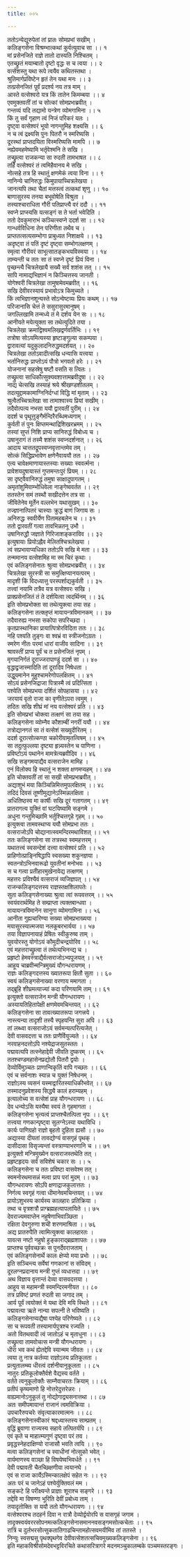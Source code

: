 ```yaml
---
title: ००५

---
```

ततोऽन्येद्युरुपेतां तां प्रातः सोमप्रभां सखीम् ।  
कलिङ्गसेना विश्रम्भात्कथां कुर्वत्युवाच सा ।। १  
मां प्रसेनजिते राज्ञे तातो दास्यति निश्चितम् ।  
एतच्छ्रुतं मयाम्बातो दृष्टो वृद्धः स च त्वया ।। २  
वत्सेशस्तु यथा रूपे त्वयैव कथितस्तथा ।  
श्रुतिमार्गप्रविष्टेन हृतं तेन यथा मनः ।। ३  
तत्प्रसेनजितं पूर्वं प्रदर्श्य नय तत्र माम् ।  
आस्ते वत्सेश्वरो यत्र किं तातेन किमम्बया ।। ४  
एवमुक्तवतीं तां च सोत्कां सोमप्रभाब्रवीत् ।  
गन्तव्यं यदि तद्यामो यन्त्रेण व्योमगामिना ।। ५  
किं तु सर्वं गृहाण त्वं निजं परिकरं यतः ।  
दृष्ट्वा वत्सेश्वरं भूयो नागन्तुमिह शक्ष्यसि ।। ६  
न च त्वं द्रक्ष्यसि पुनः पितरौ न स्मरिष्यसि ।  
दूरस्थां प्राप्तदयिता विस्मरिष्यसि मामपि ।। ७  
नह्येवमहमेष्यामि भर्तृवेश्मनि ते सखि ।  
तच्छ्रुत्वा राजकन्या सा रुदती तामभाषत ।। ८  
तर्हि वत्सेश्वरं तं त्वमिहैवानय मे सखि ।  
नोत्सहे तत्र हि स्थातुं क्षणमेकं त्वया विना ।। ९  
नानिन्ये चानिरुद्धः किमुपायाच्चित्रलेखया ।  
जानत्यपि तथा चैतां मत्तस्त्वं तत्कथां शृणु ।। १०  
बाणासुरस्य तनया बभूवोषेति विश्रुता ।  
तस्याश्चाराधिता गौरी पतिप्राप्त्यै वरं ददौ ।। ११  
स्वप्ने प्राप्स्यसि यत्सङ्गं स ते भर्ता भवेदिति ।  
ततो देवकुमाराभं कञ्चित्स्वप्ने ददर्श सा ।। १२  
गान्धर्वविधिना तेन परिणीता तथैव च ।  
प्राप्ततत्सत्यसम्भोगा प्राबुध्यत निशाक्षये ।। १३  
अदृष्ट्वा तं पतिं दृष्टं दृष्ट्वा सम्भोगलक्षणम् ।  
स्मृत्वा गौरीवरं साभूत्सातङ्कभयविस्मया ।। १४  
ताम्यन्ती च ततः सा तं स्वप्ने दृष्टं प्रियं विना ।  
पृच्छन्त्यै चित्रलेखायै सख्यै सर्वं शशंस तत् ।। १५  
सापि नामाद्यभिज्ञानं न किञ्चित्तस्य जानती ।  
योगेश्वरी चित्रलेखा तामुषामेवमब्रवीत् ।। १६  
सखि देवीवरस्यायं प्रभावोऽत्र किमुच्यते ।  
किं त्वभिज्ञानशून्यस्ते सोऽन्वेष्टव्यः प्रियः कथम् ।। १७  
परिजानासि चेत्तं ते ससुरासुरमानुषम् ।  
जगल्लिखामि तन्मध्ये तं मे दर्शय येन सः ।। १८  
आनीयते मयेत्युक्ता सा तथेत्युदिते तया ।  
चित्रलेखा क्रमाद्विश्वमलिखद्वर्णवर्तिभिः ।। १९  
तत्रोषा सोऽयमित्यस्या हृष्टाङ्गुल्या सकम्पया ।  
द्वारावत्यां यदुकुलादनिरुद्धमदर्शयत् ।। २०  
चित्रलेखा ततोऽवादीत्सखि धन्यासि यत्त्वया ।  
भर्तानिरुद्धः प्राप्तोऽयं पौत्रो भगवतो हरेः ।। २१  
योजनानां सहस्रेषु षष्टौ वसति स त्वितः ।  
तच्छ्रुत्वा साधिकौत्सुक्यवशात्तामब्रवीदुषा ।। २२  
नाद्य चेत्सखि तस्याहं श्रये श्रीखण्डशीतलम् ।  
तदत्युद्दामकामाग्निनिर्दग्धां विद्धि मां मृताम् ।। २३  
श्रुत्वैतच्चित्रलेखा सा तामाश्वास्य प्रियां सखीम् ।  
तदैवोत्पत्य नभसा ययौ द्वारवतीं पुरीम् ।। २४  
ददर्श च पृथूत्तुङ्गैर्मन्दिरैरब्धिमध्यगाम् ।  
कुर्वती तं पुनः क्षिप्तमन्थाद्रिशिखरभ्रमम् ।। २५  
तस्यां सुप्तं निशि प्राप्य सानिरुद्धं विबोध्य च ।  
उषानुरागं तं तस्मै शशंस स्वप्नदर्शनात् ।। २६  
आदाय चात्ततद्रूपस्वप्नवृत्तान्तमेव तम् ।  
सोत्कं सिद्धिप्रभावेण क्षणेनैवाययौ ततः ।। २७  
एत्य चावेक्षमाणायास्तस्याः सख्याः स्ववर्त्मना ।  
प्रावेशयदुषायास्तं गुप्तमन्तःपुरं प्रियम् ।। २८  
सा दृष्ट्वैवानिरुद्धं तमुषा साक्षादुपागतम् ।  
अमृतांशुमिवाम्भोधिवेला नाङ्गेष्ववर्तत ।। २९  
ततस्तेन समं तस्थौ सखीदत्तेन तत्र सा ।  
जीवितेनेव मूर्तेन वल्लभेन यथासुखम् ।। ३०  
तज्ज्ञानात्पितरं चास्याः क्रुद्धं बाणं जिगाय सः ।  
अनिरुद्धः स्ववीर्येण पितामहबलेन च ।। ३१  
ततो द्वारवतीं गत्वा तावभिन्नतनू उभौ ।  
उषानिरुद्धौ जज्ञाते गिरिजाशङ्कराविव ।। ३२  
इत्युषायाः प्रियोऽह्नैव मेलितश्चित्रलेखया ।  
त्वं सप्रभावाप्यधिका ततोऽपि सखि मे मता ।। ३३  
तन्ममानय वत्सेशमिह मा स्म चिरं कृथाः ।  
एवं कलिङ्गसेनातः श्रुत्वा सोमप्रभाब्रवीत् ।। ३४  
चित्रलेखा सुरस्त्री सा समुत्क्षिप्यानयत्परम् ।  
मादृशी किं विदध्यात्तु परस्पर्शाद्यकुर्वती ।। ३५  
तत्त्वां नयामि तत्रैव यत्र वत्सेश्वरः सखि ।  
प्राक्प्रसेनजितं तं ते दर्शयित्वा त्वदर्थिनम् ।। ३६  
इति सोमप्रभोक्ता सा तथेत्युक्त्वा तया सह ।  
कलिङ्गसेना तत्क्लृप्तं मायायन्त्रविमानकम् ।। ३७  
तदैवारुह्य नभसा सकोपा सपरिच्छदा ।  
कृतप्रास्थानिका प्रायात्पित्रोरविदिता ततः ।। ३८  
नहि पश्यति तुङ्गः वा श्वभ्रं वा स्त्रीजनोऽग्रतः ।  
स्मरेण नीतः परमां धारां वाजीव सादिना ।। ३९  
श्रावस्तीं प्राप्य पूर्वं च त प्रसेनजितं नृपम् ।  
मृगयानिर्गतं दूराज्जरापाण्डुं ददर्श सा ।। ४०  
वृद्धाद्व्रजास्मादिति तां दूरादिव निषेधता ।  
उद्धूयमानेन मुहुश्चामरेणोपलक्षितम् ।। ४१  
सोऽयं प्रसेनजिद्राजा पित्रास्मै त्वं प्रदित्सिता ।  
पश्येति सोमप्रभया दर्शितं सोपहासया ।। ४२  
जरयायं वृतो राजा का वृणीतेऽपरा त्वमुम् ।  
तदितः सखि शीघ्रं मां नय वत्सेश्वरं प्रति ।। ४३  
इति सोमप्रभां चोक्त्वा तत्क्षणं सा तया सह ।  
कलिङ्गसेना व्योम्नैव कौशाम्बीं नगरीं ययौ ।। ४४  
तत्रोद्यानगतं सा तं वत्सेशं सख्युदीरितम् ।  
ददर्श दूरात्सोत्कण्ठा चकोरीवामृतत्विषम् ।। ४५  
सा तदुत्फुल्लया दृष्ट्या हृन्न्यस्तेन च पाणिना ।  
प्रविष्टोऽयं पथानेन मामत्रेत्यब्रवीदिव ।। ४६  
सखि सङ्गमयाद्यैव वत्सराजेन मामिह ।  
एनं विलोक्य हि स्थातुं न शक्ता क्षणमप्यहम् ।। ४७  
इति चोक्तवतीं तां सा सखी सोमप्रभाब्रवीत् ।  
अद्याशुभं मया किञ्चिन्निमित्तमुपलक्षितम् ।। ४८  
तदिदं दिवसं तूष्णीमुद्यानेऽस्मिन्नलक्षिता ।  
अधितिष्ठस्व मा कार्षीः सखि दूरं गतागतम् ।। ४९  
प्रातरागत्य युक्तिं वां घटयिष्यामि सङ्गमे ।  
अधुना गन्तुमिच्छामि भर्तुश्चित्तगृहे गृहम् ।। ५०  
इत्युक्त्वा तामवस्थाप्य ययौ सोमप्रभा ततः ।  
वत्सराजोऽपि चोद्यानात्स्वमन्दिरमथाविशत् ।। ५१  
ततः कलिङ्गसेना सा तत्रस्था स्वमहत्तरम् ।  
यथातत्त्वं स्वसन्देशं दत्त्वा वत्सेश्वरं प्रति ।। ५२  
प्राहिणोत्प्राङ्निषिद्धापि स्वसख्या शकुनज्ञया ।  
स्वतन्त्रोऽभिनवारूढो युवतीनां मनोभवः ।। ५३  
स च गत्वा प्रतीहारमुखेनावेद्य तत्क्षणम् ।  
महत्तरः प्रविश्यैवं वत्सराजं व्यजिज्ञपत् ।। ५४  
राजन्कलिङ्गदत्तस्य राज्ञस्तक्षशिलापतेः ।  
सुता कलिङ्गसेनाख्या श्रुत्वा त्वां रूपवत्तरम् ।। ५५  
स्वयंवरार्थमिह ते सम्प्राप्ता त्यक्तबान्धवा ।  
मायायन्त्रविमानेन सानुगा व्योमगामिना ।। ५६  
आनीता गुह्यचारिण्या सख्या सोमप्रभाख्यया ।  
मयासुरस्यात्मजया नलकूबरभार्यया ।। ५७  
तया विज्ञापनायाहं प्रेषितः स्वीकुरुष्व ताम् ।  
युवयोरस्तु योगोऽयं कौमुदीचन्द्रयोरिव ।। ५८  
एवं महत्तराच्छ्रुत्वा तं तथेत्यभिनन्द्य च ।  
प्रहृष्टो हेमवस्त्राद्यैर्वत्सराजोऽभ्यपूजयत् ।। ५९  
आहूय चाब्रवीन्मन्त्रिमुख्यं यौगन्धरायणम् ।  
राज्ञः कलिङ्गदत्तस्य ख्यातरूपा क्षितौ सुता ।। ६०  
स्वयं कलिङ्गसेनाख्या वरणाय ममागता ।  
तद्ब्रूहि शीघ्रमत्याज्यां कदा परिणयामि ताम् ।। ६१  
इत्युक्तो वत्सराजेन मन्त्री यौगन्धरायणः ।  
अस्यायतिहितापेक्षी क्षणमेवमचिन्तयत् ।। ६२  
कलिङ्गसेना सा तावत्ख्यातरूपा जगत्त्रये ।  
नास्त्यन्या तादृशी तस्यै स्पृहयन्ति सुरा अपि ।। ६३  
तां लब्ध्वा वत्सराजोऽयं सर्वमन्यत्परित्यजेत् ।  
देवी वासवदत्ता च ततः प्राणैर्वियुज्यते ।। ६४  
नरवाहनदत्तोऽपि नश्येद्राजसुतस्ततः ।  
पद्मावत्यपि तत्स्नेहाद्देवी जीवति दुष्करम् ।। ६५  
ततश्चण्डमहासेनप्रद्योतौ पितरौ द्वयोः ।  
देव्योर्विमुञ्चतः प्राणान्विकृतिं वापि गच्छतः ।। ६६  
एवं च सर्वनाशः स्यान्न च युक्तं निषेधनम् ।  
राज्ञोऽस्य व्यसनं यस्माद्वारितस्याधिकीभवेत् ।। ६७  
तस्मादनुप्रवेशस्य सिद्ध्यै कालं हराम्यहम् ।  
इत्यालोच्य स वत्सेशं प्राह यौगन्धरायणः ।। ६८  
देव धन्योऽसि यस्यैषा स्वयं ते गृहमागता ।  
कलिङ्गसेना भृत्यत्वं प्राप्तश्चैतत्पिता नृपः ।। ६९  
तत्त्वया गणकान्पृष्ट्वा सुलग्नेऽस्या यथाविधि ।  
कार्यः पाणिग्रहो राज्ञो बृहतो दुहिता ह्यसौ ।। ७०  
अद्यास्या दीयतां तावद्योग्यं वासगृहं पृथक् ।  
दासीदासा विसृज्यन्तां वस्त्राण्याभरणानि च ।। ७१  
इत्युक्तो मन्त्रिमुख्येन वत्सराजस्तथेति तत् ।  
प्रहृष्टहृदयः सर्वं सविशेषं चकार सः ।। ५  
कलिङ्गसेना च ततः प्रविष्टा वासवेश्म तत् ।  
स्वमनोरथमासन्नं मत्वा प्राप परां मुदम् ।। ७३  
यौगन्धरायणः सोऽपि क्षणाद्राजकुलात्ततः ।  
निर्गत्य स्वगृहं गत्वा धीमानेवमचिन्तयत् ।। ७४  
प्रायोऽशुभस्य कार्यस्य कालहारः प्रतिक्रिया ।  
तथा च वृत्रशत्रौ प्राग्ब्रह्महत्यापलायिते ।। ७५  
देवराज्यमवाप्तेन नहुषेणाभिवाञ्छिता ।  
रक्षिता देवगुरुणा शची शरणमाश्रिता ।। ७६  
अद्य प्रातरुपैति त्वामित्युक्त्वा कालहारतः ।  
यावत्स नष्टो नहुषो हुङ्काराद्ब्रह्मशापतः ।। ७७  
प्राप्तश्च पूर्ववच्छक्रः स पुनर्देवराजताम् ।  
एवं कलिङ्गसेनार्थे कालः क्षेप्यो मया प्रभोः ।। ७८  
इति सञ्चिन्त्य सर्वेषां गणकानां स संविदम् ।  
दूरलग्नप्रदानाय मन्त्री गुप्तं व्यधात्तदा ।। ७९  
अथ विज्ञाय वृत्तान्तं देव्या वासवदत्तया ।  
आहूय स महामन्त्री स्वमन्दिरमनीयत ।। ८०  
तत्र प्रविष्टं प्रणतं रुदती सा जगाद तम् ।  
आर्य पूर्वं त्वयोक्तं मे यथा देवि मयि स्थिते ।। ८१  
पद्मावत्या ऋते नान्या सपत्नी ते भविष्यति ।  
कलिङ्गसेनाप्यद्यैषा पश्येह परिणेष्यते ।। ८२  
सा च रूपवती तस्यामार्यपुत्रश्च रज्यति ।  
अतो वितथवादी त्वं जातोऽहं च मृताधुना ।। ८३  
तच्छ्रुत्वा तामवोचत्स मन्त्री यौगन्धरायणः ।  
धीरा भव कथं ह्येतद्देवि स्यान्मम जीवतः ।। ८४  
त्वया तु नात्र कर्तव्या राज्ञोऽस्य प्रतिकूलता ।  
प्रत्युतालम्ब्य धीरत्वं दर्शनीयानुकूलता ।। ८५  
नातुरः प्रतिकूलोक्तैर्वशे वैद्यस्य वर्तते ।  
वर्तते त्वनुकूलोक्तैः साम्नैवाचरतः क्रियाम् ।। ८६  
प्रतीपं कृष्यमाणो हि नोत्तरेदुत्तरेन्नरः ।  
वाह्यमानोऽनुकूलं तु नोद्योगाद्व्यसनात्तथा ।। ८७  
अतः समीपमायान्तं राजानं त्वमविक्रिया ।  
उपचारैरुपचरेः संवृत्याकारमात्मनः ।। ८८  
कलिङ्गसेनास्वीकारं श्रद्दध्यास्तस्य साम्प्रतम् ।  
वृद्धिं ब्रुवाणा राज्यस्य सहाये तत्पितर्यपि ।। ८९  
एवं कृते च माहात्म्यगुणं दृष्ट्वा परं तव ।  
प्रवृद्धस्नेहदाक्षिण्यो राजासौ भवति त्वयि ।। ९०  
मत्वा कलिङ्गसेनां च स्वाधीनां नोत्सुको भवेत् ।  
वार्यमाणस्य वाञ्छा हि विषयेष्वभिवर्धते ।। ९१  
देवी पद्मावती चैतच्छिक्षणीया त्वयानघे ।  
एवं स राजा कार्येऽस्मिन्कालक्षेपं सहेत नः ।। ९२  
अतः परं च जानेऽहं पश्येर्युक्तिवलं मम ।  
सङ्कटे हि परीक्ष्यन्ते प्राज्ञाः शूराश्च सङ्गरे ।। ९३  
तद्देवि मा विषण्णा भूरिति देवीं प्रबोध्य ताम् ।  
तयादृतोक्तिः स ययौ ततो यौगन्धरायणः ।। ९४  
वत्सेश्वरश्च तदहर्न दिवा न रात्रौ देव्योर्द्वयोरपि स वासगृहं जगाम ।  
तादृक्स्वयंवररसोपनमत्कलिङ्गसेनासमाननवसङ्गमसोत्कचेताः ।। ९५  
रात्रिं च दुर्लभरसोत्सुकतातिगाढचिन्तामहोत्सवमयीमिव तां ततस्ते ।  
निन्युः स्वसद्मसु पृथक्पृथगेव देवीवत्सेशतत्सचिवमुख्यकलिङ्गसेना ।। ९६  
इति महाकविश्रीसोमदेवभट्टविरचिते कथासरित्रागरे मदनमञ्चुकालम्बके पञ्चमस्तरङ्गः ।